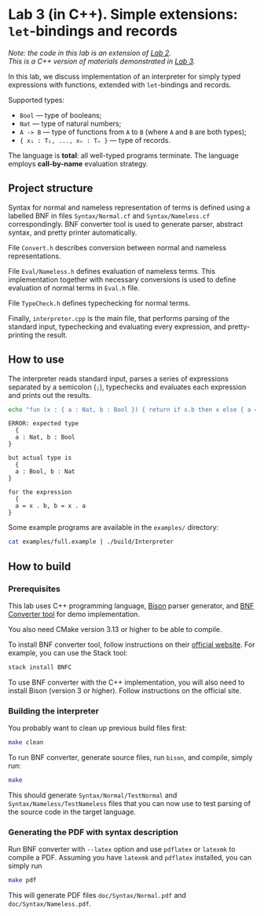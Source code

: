 # Lab 3 (in C++). Simple extensions: `let`-bindings and records

_Note: the code in this lab is an extension of [Lab 2](../lab-01-cpp/)._\
_This is a C++ version of materials demonstrated in [Lab 3](../lab-02/)._

In this lab, we discuss implementation of an interpreter for simply typed expressions with functions, extended with `let`-bindings and records.

Supported types:
- `Bool` — type of booleans;
- `Nat` — type of natural numbers;
- `A -> B` — type of functions from `A` to `B` (where `A` and `B` are both types);
- `{ x₁ : T₁, ..., xₙ : Tₙ }` — type of records.

The language is **total**: all well-typed programs terminate.
The language employs **call-by-name** evaluation strategy.

## Project structure

Syntax for normal and nameless representation of terms is defined using a labelled BNF in files `Syntax/Normal.cf` and `Syntax/Nameless.cf` correspondingly. BNF converter tool is used to generate parser, abstract syntax, and pretty printer automatically.

File `Convert.h` describes conversion between normal and nameless representations.

File `Eval/Nameless.h` defines evaluation of nameless terms. This implementation together with necessary conversions is used to define evaluation of normal terms in `Eval.h` file.

File `TypeCheck.h` defines typechecking for normal terms.

Finally, `interpreter.cpp` is the main file, that performs parsing of the standard input, typechecking and evaluating every expression, and pretty-printing the result.

## How to use

The interpreter reads standard input, parses a series of expressions separated by a semicolon (`;`), typechecks and evaluates each expression and prints out the results.

```sh
echo "fun (x : { a : Nat, b : Bool }) { return if x.b then x else { a = x.b, b = x.a } }" | ./build/Interpreter 
```
```
ERROR: expected type
  {
  a : Nat, b : Bool
}

but actual type is
  {
  a : Bool, b : Nat
}

for the expression
  {
  a = x . b, b = x . a
}
```

Some example programs are available in the `examples/` directory:

```sh
cat examples/full.example | ./build/Interpreter
```

## How to build

### Prerequisites

This lab uses C++ programming language, [Bison](https://www.gnu.org/software/bison/) parser generator, and [BNF Converter tool](http://bnfc.digitalgrammars.com) for demo implementation.

You also need CMake version 3.13 or higher to be able to compile.

To install BNF converter tool, follow instructions on their [official website](http://bnfc.digitalgrammars.com). For example, you can use the Stack tool:

```sh
stack install BNFC
```

To use BNF converter with the С++ implementation, you will also need to install Bison (version 3 or higher). Follow instructions on the official site.

### Building the interpreter

You probably want to clean up previous build files first:

```sh
make clean
```

To run BNF converter, generate source files, run `bison`, and compile, simply run:

```sh
make
```

This should generate `Syntax/Normal/TestNormal` and `Syntax/Nameless/TestNameless` files that you can now use to test parsing of the source code in the target language.

### Generating the PDF with syntax description

Run BNF converter with `--latex` option and use `pdflatex` or `latexmk` to compile a PDF.
Assuming you have `latexmk` and `pdflatex` installed, you can simply run

```sh
make pdf
```

This will generate PDF files `doc/Syntax/Normal.pdf` and `doc/Syntax/Nameless.pdf`.
